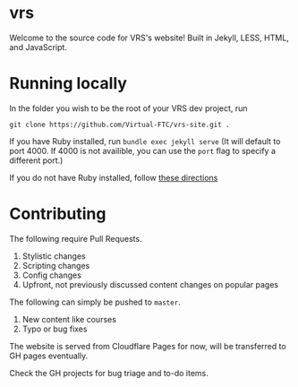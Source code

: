 # vrs

Welcome to the source code for VRS's website! Built in Jekyll, LESS, HTML, and JavaScript.

# Running locally

In the folder you wish to be the root of your VRS dev project, run

```git
git clone https://github.com/Virtual-FTC/vrs-site.git .
```

If you have Ruby installed, run `bundle exec jekyll serve` (It will default to port 4000. If 4000 is not availible, you can use the `port` flag to specify a different port.)

If you do not have Ruby installed, follow [these directions](https://jekyllrb.com/docs/installation/)

# Contributing

The following require Pull Requests.

1. Stylistic changes
2. Scripting changes
3. Config changes
4. Upfront, not previously discussed content changes on popular pages

The following can simply be pushed to `master`.

1. New content like courses
2. Typo or bug fixes

The website is served from Cloudflare Pages for now, will be transferred to GH pages eventually.

Check the GH projects for bug triage and to-do items.